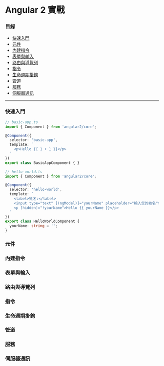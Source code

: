 # Angular 2 實戰

### 目錄
* [快速入門](#快速入門)
* [元件](#元件)
* [內建指令](#內建指令)
* [表單與輸入](#表單與輸入)
* [路由與導覽列](#路由與導覽列)
* [指令](#指令)
* [生命週期掛鉤](#生命週期掛鉤)
* [管道](#管道)
* [服務](#服務)
* [伺服器通訊](#伺服器通訊)

***

### 快速入門
```ts
// basic-app.ts
import { Component } from 'angular2/core';

@Component({
  selector: 'basic-app',
  template: `
    <p>Hello {{ 1 + 1 }}</p>
  `
})
export class BasicAppComponent { }
```
```ts
// hello-world.ts
import { Component } from 'angular2/core';

@Component({
  selector: 'hello-world',
  template: `
    <label>姓名:</label>
    <input type="text" [(ngModel)]="yourName" placeholder="輸入您的姓名">
    <p [hidden]="!yourName">Hello {{ yourName }}</p>
  `
})
export class HelloWorldComponent {
  yourName: string = '';
}
```

### 元件

### 內建指令

### 表單與輸入

### 路由與導覽列

### 指令

### 生命週期掛鉤

### 管道

### 服務

### 伺服器通訊
